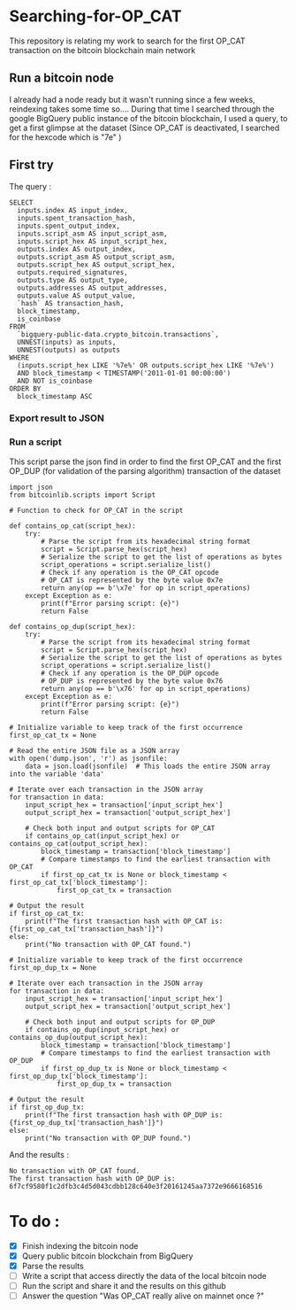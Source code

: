 # Searching-for-OP_CAT
This repository is relating my work to search for the first OP_CAT transaction on the bitcoin blockchain main network

## Run a bitcoin node
I already had a node ready but it wasn't running since a few weeks, reindexing takes some time so.... 
During that time I searched through the google BigQuery public instance of the bitcoin blockchain, I used a query, to get a first glimpse at the dataset (Since OP_CAT is deactivated, I searched for the hexcode which is "7e" ) 

## First try
The query :
```
SELECT
  inputs.index AS input_index,
  inputs.spent_transaction_hash,
  inputs.spent_output_index,
  inputs.script_asm AS input_script_asm,
  inputs.script_hex AS input_script_hex,
  outputs.index AS output_index,
  outputs.script_asm AS output_script_asm,
  outputs.script_hex AS output_script_hex,
  outputs.required_signatures,
  outputs.type AS output_type,
  outputs.addresses AS output_addresses,
  outputs.value AS output_value,
  `hash` AS transaction_hash,
  block_timestamp,
  is_coinbase
FROM
  `bigquery-public-data.crypto_bitcoin.transactions`,
  UNNEST(inputs) as inputs,
  UNNEST(outputs) as outputs
WHERE
  (inputs.script_hex LIKE '%7e%' OR outputs.script_hex LIKE '%7e%')
  AND block_timestamp < TIMESTAMP('2011-01-01 00:00:00')
  AND NOT is_coinbase
ORDER BY
  block_timestamp ASC
```

### Export result to JSON

### Run a script
This script parse the json find in order to find the first OP_CAT and the first OP_DUP (for validation of the parsing algorithm) transaction of the dataset

```
import json
from bitcoinlib.scripts import Script

# Function to check for OP_CAT in the script

def contains_op_cat(script_hex):
    try:
        # Parse the script from its hexadecimal string format
        script = Script.parse_hex(script_hex)
        # Serialize the script to get the list of operations as bytes
        script_operations = script.serialize_list()
        # Check if any operation is the OP_CAT opcode
        # OP_CAT is represented by the byte value 0x7e
        return any(op == b'\x7e' for op in script_operations)
    except Exception as e:
        print(f"Error parsing script: {e}")
        return False

def contains_op_dup(script_hex):
    try:
        # Parse the script from its hexadecimal string format
        script = Script.parse_hex(script_hex)
        # Serialize the script to get the list of operations as bytes
        script_operations = script.serialize_list()
        # Check if any operation is the OP_DUP opcode
        # OP_DUP is represented by the byte value 0x76
        return any(op == b'\x76' for op in script_operations)
    except Exception as e:
        print(f"Error parsing script: {e}")
        return False

# Initialize variable to keep track of the first occurrence
first_op_cat_tx = None

# Read the entire JSON file as a JSON array
with open('dump.json', 'r') as jsonfile:
    data = json.load(jsonfile)  # This loads the entire JSON array into the variable 'data'

# Iterate over each transaction in the JSON array
for transaction in data:
    input_script_hex = transaction['input_script_hex']
    output_script_hex = transaction['output_script_hex']
    
    # Check both input and output scripts for OP_CAT
    if contains_op_cat(input_script_hex) or contains_op_cat(output_script_hex):
        block_timestamp = transaction['block_timestamp']
        # Compare timestamps to find the earliest transaction with OP_CAT
        if first_op_cat_tx is None or block_timestamp < first_op_cat_tx['block_timestamp']:
            first_op_cat_tx = transaction

# Output the result
if first_op_cat_tx:
    print(f"The first transaction hash with OP_CAT is: {first_op_cat_tx['transaction_hash']}")
else:
    print("No transaction with OP_CAT found.")

# Initialize variable to keep track of the first occurrence
first_op_dup_tx = None

# Iterate over each transaction in the JSON array
for transaction in data:
    input_script_hex = transaction['input_script_hex']
    output_script_hex = transaction['output_script_hex']
    
    # Check both input and output scripts for OP_DUP
    if contains_op_dup(input_script_hex) or contains_op_dup(output_script_hex):
        block_timestamp = transaction['block_timestamp']
        # Compare timestamps to find the earliest transaction with OP_DUP
        if first_op_dup_tx is None or block_timestamp < first_op_dup_tx['block_timestamp']:
            first_op_dup_tx = transaction

# Output the result
if first_op_dup_tx:
    print(f"The first transaction hash with OP_DUP is: {first_op_dup_tx['transaction_hash']}")
else:
    print("No transaction with OP_DUP found.")
```
And the results :
```
No transaction with OP_CAT found.
The first transaction hash with OP_DUP is: 6f7cf9580f1c2dfb3c4d5d043cdbb128c640e3f20161245aa7372e9666168516
```
# To do :
- [x] Finish indexing the bitcoin node
- [x] Query public bitcoin blockchain from BigQuery
- [x] Parse the results
- [ ] Write a script that access directly the data of the local bitcoin node
- [ ] Run the script and share it and the results on this github
- [ ] Answer the question "Was OP_CAT really alive on mainnet once ?"
